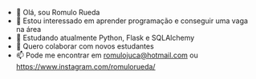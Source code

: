 - 👋 Olá, sou Romulo Rueda
- 👀 Estou interessado em aprender programação e conseguir uma vaga na área
- 🌱 Estudando atualmente Python, Flask e SQLAlchemy
- 💞️ Quero colaborar com novos estudantes
- 📫 Pode me encontrar em romulojuca@hotmail.com ou https://www.instagram.com/romulorueda/

<!---
romulojuca/romulojuca is a ✨ special ✨ repository because its `README.md` (this file) appears on your GitHub profile.
You can click the Preview link to take a look at your changes.
--->
